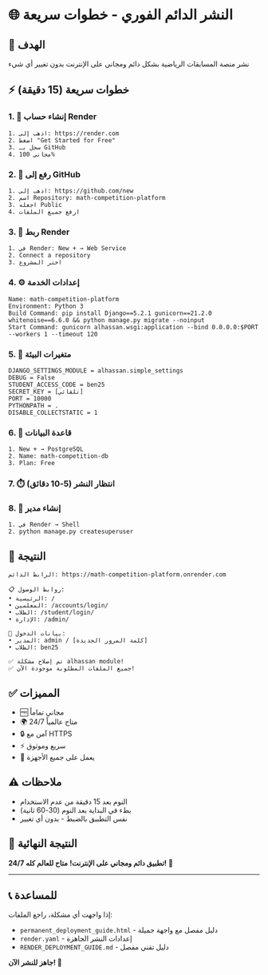 # 🌐 النشر الدائم الفوري - خطوات سريعة

## 🎯 الهدف
نشر منصة المسابقات الرياضية بشكل دائم ومجاني على الإنترنت بدون تغيير أي شيء

## ⚡ خطوات سريعة (15 دقيقة)

### 1. 🚀 إنشاء حساب Render
```
1. اذهب إلى: https://render.com
2. اضغط "Get Started for Free"
3. سجل بـ GitHub
4. مجاني 100%
```

### 2. 📁 رفع إلى GitHub
```
1. اذهب إلى: https://github.com/new
2. اسم Repository: math-competition-platform
3. اجعله Public
4. ارفع جميع الملفات
```

### 3. 🔗 ربط Render
```
1. في Render: New + → Web Service
2. Connect a repository
3. اختر المشروع
```

### 4. ⚙️ إعدادات الخدمة
```
Name: math-competition-platform
Environment: Python 3
Build Command: pip install Django==5.2.1 gunicorn==21.2.0 whitenoise==6.6.0 && python manage.py migrate --noinput
Start Command: gunicorn alhassan.wsgi:application --bind 0.0.0.0:$PORT --workers 1 --timeout 120
```

### 5. 🔐 متغيرات البيئة
```
DJANGO_SETTINGS_MODULE = alhassan.simple_settings
DEBUG = False
STUDENT_ACCESS_CODE = ben25
SECRET_KEY = [تلقائي]
PORT = 10000
PYTHONPATH = .
DISABLE_COLLECTSTATIC = 1
```

### 6. 💾 قاعدة البيانات
```
1. New + → PostgreSQL
2. Name: math-competition-db
3. Plan: Free
```

### 7. ⏱️ انتظار النشر (5-10 دقائق)

### 8. 🔑 إنشاء مدير
```
1. في Render → Shell
2. python manage.py createsuperuser
```

## 🎉 النتيجة
```
الرابط الدائم: https://math-competition-platform.onrender.com

📋 روابط الوصول:
• الرئيسية: /
• المعلمين: /accounts/login/
• الطلاب: /student/login/
• الإدارة: /admin/

🔑 بيانات الدخول:
• المدير: admin / [كلمة المرور الجديدة]
• الطلاب: ben25

✅ تم إصلاح مشكلة alhassan module!
✅ جميع الملفات المطلوبة موجودة الآن!
```

## ✅ المميزات
- 🆓 مجاني تماماً
- 🌍 متاح عالمياً 24/7
- 🔒 آمن مع HTTPS
- ⚡ سريع وموثوق
- 📱 يعمل على جميع الأجهزة

## ⚠️ ملاحظات
- النوم بعد 15 دقيقة من عدم الاستخدام
- بطء في البداية بعد النوم (30-60 ثانية)
- نفس التطبيق بالضبط - بدون أي تغيير

## 🚀 النتيجة النهائية
**تطبيق دائم ومجاني على الإنترنت!**
**متاح للعالم كله 24/7! 🌟**

---

## 📞 للمساعدة
إذا واجهت أي مشكلة، راجع الملفات:
- `permanent_deployment_guide.html` - دليل مفصل مع واجهة جميلة
- `render.yaml` - إعدادات النشر الجاهزة
- `RENDER_DEPLOYMENT_GUIDE.md` - دليل تقني مفصل

**جاهز للنشر الآن! 🚀**
